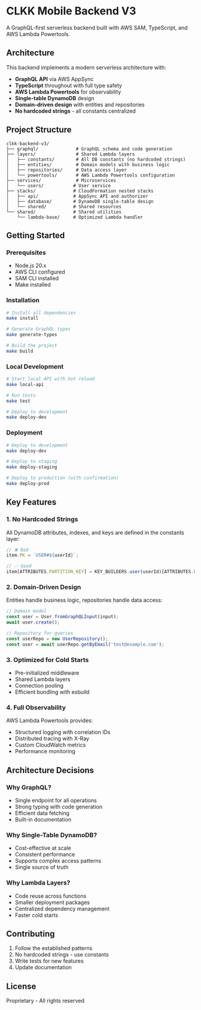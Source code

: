 # CLKK Mobile Backend V3

A GraphQL-first serverless backend built with AWS SAM, TypeScript, and AWS Lambda Powertools.

## Architecture

This backend implements a modern serverless architecture with:
- **GraphQL API** via AWS AppSync
- **TypeScript** throughout with full type safety
- **AWS Lambda Powertools** for observability
- **Single-table DynamoDB** design
- **Domain-driven design** with entities and repositories
- **No hardcoded strings** - all constants centralized

## Project Structure

```
clkk-backend-v3/
├── graphql/              # GraphQL schema and code generation
├── layers/               # Shared Lambda layers
│   ├── constants/        # All DB constants (no hardcoded strings)
│   ├── entities/         # Domain models with business logic  
│   ├── repositories/     # Data access layer
│   └── powertools/       # AWS Lambda Powertools configuration
├── services/             # Microservices
│   └── users/           # User service
├── stacks/              # CloudFormation nested stacks
│   ├── api/             # AppSync API and authorizer
│   ├── database/        # DynamoDB single-table design
│   └── shared/          # Shared resources
└── shared/              # Shared utilities
    └── lambda-base/     # Optimized Lambda handler
```

## Getting Started

### Prerequisites
- Node.js 20.x
- AWS CLI configured
- SAM CLI installed
- Make installed

### Installation

```bash
# Install all dependencies
make install

# Generate GraphQL types
make generate-types

# Build the project
make build
```

### Local Development

```bash
# Start local API with hot reload
make local-api

# Run tests
make test

# Deploy to development
make deploy-dev
```

### Deployment

```bash
# Deploy to development
make deploy-dev

# Deploy to staging  
make deploy-staging

# Deploy to production (with confirmation)
make deploy-prod
```

## Key Features

### 1. No Hardcoded Strings
All DynamoDB attributes, indexes, and keys are defined in the constants layer:
```typescript
// ❌ Bad
item.PK = `USER#${userId}`;

// ✅ Good  
item[ATTRIBUTES.PARTITION_KEY] = KEY_BUILDERS.user(userId)[ATTRIBUTES.PARTITION_KEY];
```

### 2. Domain-Driven Design
Entities handle business logic, repositories handle data access:
```typescript
// Domain model
const user = User.fromGraphQLInput(input);
await user.create();

// Repository for queries
const userRepo = new UserRepository();
const user = await userRepo.getByEmail('test@example.com');
```

### 3. Optimized for Cold Starts
- Pre-initialized middleware
- Shared Lambda layers
- Connection pooling
- Efficient bundling with esbuild

### 4. Full Observability
AWS Lambda Powertools provides:
- Structured logging with correlation IDs
- Distributed tracing with X-Ray
- Custom CloudWatch metrics
- Performance monitoring

## Architecture Decisions

### Why GraphQL?
- Single endpoint for all operations
- Strong typing with code generation
- Efficient data fetching
- Built-in documentation

### Why Single-Table DynamoDB?
- Cost-effective at scale
- Consistent performance
- Supports complex access patterns
- Single source of truth

### Why Lambda Layers?
- Code reuse across functions
- Smaller deployment packages
- Centralized dependency management
- Faster cold starts

## Contributing

1. Follow the established patterns
2. No hardcoded strings - use constants
3. Write tests for new features
4. Update documentation

## License

Proprietary - All rights reserved